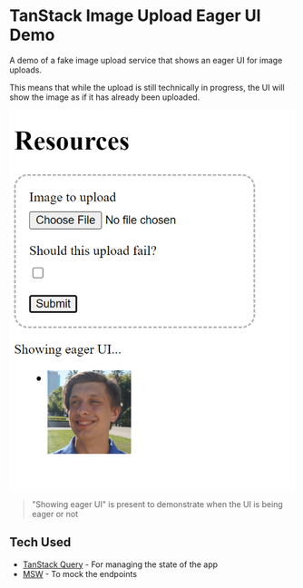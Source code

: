 # TanStack Image Upload Eager UI Demo

A demo of a fake image upload service that shows an eager UI for image uploads.

This means that while the upload is still technically in progress, the UI will show the image as if it has already been uploaded.

![](./assets/preview.png)

> "Showing eager UI" is present to demonstrate when the UI is being eager or not

## Tech Used

- [TanStack Query](https://tanstack.com/query) - For managing the state of the app
- [MSW](https://mswjs.io/) - To mock the endpoints
